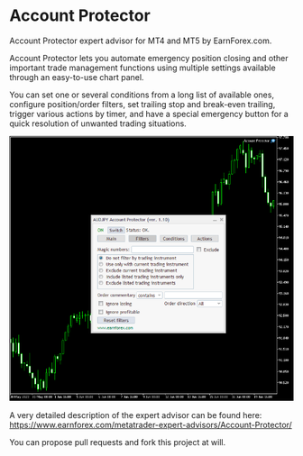 # Account Protector

Account Protector expert advisor for MT4 and MT5 by EarnForex.com.

Account Protector lets you automate emergency position closing and other important trade management functions using multiple settings available through an easy-to-use chart panel.

You can set one or several conditions from a long list of available ones, configure position/order filters, set trailing stop and break-even trailing, trigger various actions by timer, and have a special emergency button for a quick resolution of unwanted trading situations.

![Account Protector - an example chart with Conditions tab shown](https://github.com/EarnForex/Account-Protector/blob/master/README_Images/account-protector-example.png)

A very detailed description of the expert advisor can be found here:
https://www.earnforex.com/metatrader-expert-advisors/Account-Protector/

You can propose pull requests and fork this project at will.
